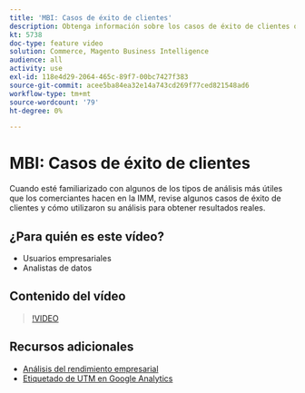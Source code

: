 ```yaml
---
title: 'MBI: Casos de éxito de clientes'
description: Obtenga información sobre los casos de éxito de clientes que utilizan MBI.
kt: 5738
doc-type: feature video
solution: Commerce, Magento Business Intelligence
audience: all
activity: use
exl-id: 118e4d29-2064-465c-89f7-00bc7427f383
source-git-commit: acee5ba84ea32e14a743cd269f77ced821548ad6
workflow-type: tm+mt
source-wordcount: '79'
ht-degree: 0%

---
```


# MBI: Casos de éxito de clientes

Cuando esté familiarizado con algunos de los tipos de análisis más útiles que los comerciantes hacen en la IMM, revise algunos casos de éxito de clientes y cómo utilizaron su análisis para obtener resultados reales.

## ¿Para quién es este vídeo?

- Usuarios empresariales
- Analistas de datos

## Contenido del vídeo

>[!VIDEO](https://video.tv.adobe.com/v/35992?quality=12&learn=on)

## Recursos adicionales

- [Análisis del rendimiento empresarial](https://docs.magento.com/mbi/data-analyst/analysis/bus-perf-analysis.html)
- [Etiquetado de UTM en Google Analytics](https://docs.magento.com/mbi/best-practices/utm-tagging-google.html)

